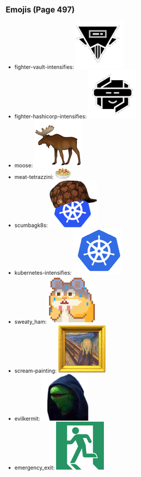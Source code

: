 
## Emojis (Page 497)

* fighter-vault-intensifies: ![fighter-vault-intensifies](output/fighter-vault-intensifies.gif)
* fighter-hashicorp-intensifies: ![fighter-hashicorp-intensifies](output/fighter-hashicorp-intensifies.gif)
* moose: ![moose](output/moose.png)
* meat-tetrazzini: ![meat-tetrazzini](output/meat-tetrazzini.png)
* scumbagk8s: ![scumbagk8s](output/scumbagk8s.png)
* kubernetes-intensifies: ![kubernetes-intensifies](output/kubernetes-intensifies.gif)
* sweaty_ham: ![sweaty_ham](output/sweaty_ham.gif)
* scream-painting: ![scream-painting](output/scream-painting.png)
* evilkermit: ![evilkermit](output/evilkermit.png)
* emergency_exit: ![emergency_exit](output/emergency_exit.png)

